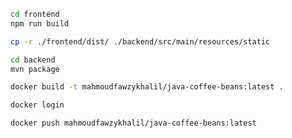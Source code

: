 ```sh
cd frontend
npm run build
```

```sh
cp -r ./frontend/dist/ ./backend/src/main/resources/static
```

```sh
cd backend
mvn package
```

```sh
docker build -t mahmoudfawzykhalil/java-coffee-beans:latest .
```

```sh
docker login
```

```sh
docker push mahmoudfawzykhalil/java-coffee-beans:latest 
```